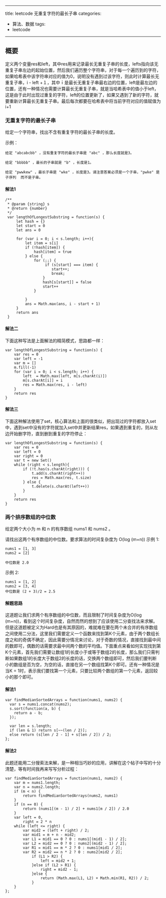 
---
title: leetcode 无重复字符的最长子串
categories:
- 算法、数据
tags:
- leetcode
---
## 概要
定义两个变量res和left，其中res用来记录最长无重复子串的长度，lefts指向该无重复子串左边的起始位置，然后我们遍历整个字符串，对于每一个遍历到的字符，如果哈希表中该字符串对应的值为0，说明没有遇到过该字符，则此时计算最长无重复子串，i - left +１，其中ｉ是最长无重复子串最右边的位置，left是最左边的位置，还有一种情况也需要计算最长无重复子串，就是当哈希表中的值小于left，这是由于此时出现过重复的字符，left的位置更新了，如果又遇到了新的字符，就要重新计算最长无重复子串。最后每次都要在哈希表中将当前字符对应的值赋值为i+1

### 无重复字符的最长子串

给定一个字符串，找出不含有重复字符的最长子串的长度。

示例：
```
给定 "abcabcbb" ，没有重复字符的最长子串是 "abc" ，那么长度就是3。

给定 "bbbbb" ，最长的子串就是 "b" ，长度是1。

给定 "pwwkew" ，最长子串是 "wke" ，长度是3。请注意答案必须是一个子串，"pwke" 是 子序列  而不是子串。
```

#### 解法1
```
/**
 * @param {string} s
 * @return {number}
 */
 var lengthOfLongestSubstring = function(s) {
     let hash = {}
     let start = 0
     let ans = 0

     for (var i = 0; i < s.length; i++){
         let item = s[i]
         if (!hash[item]) {
             hash[item] = true
         } else {
             for (;;) {
                  if (s[start] === item) {
                     start++;
                     break;
                 }
                 hash[s[start]] = false
                 start++
             }

         }
         ans = Math.max(ans, i - start + 1)
     }
     return ans
 }

```

#### 解法二

下面这种写法是上面解法的精简模式，思路都一样：

```
var lengthOfLongestSubstring = function(s) {
    var res = 0
    var left = -1
    var m = []
    m.fill(-1)
    for (var i = 0; i < s.length; i++) {
        left  = Math.max(left, m[s.charAt(i)])
        m[s.charAt[i]] = i
        res = Math.max(res, i - left)
    }
    return res
}
```


#### 解法三
下面这种解法使用了set，核心算法和上面的很类似，把出现过的字符都放入set中，遇到set中没有的字符就加入set中并更新结果res，如果遇到重复的，则从左边开始删字符，直到删到重复的字符停止：
```
var lengthOfLongestSubstring = function(s) {
    var res = 0
    var left = 0
    var right = 0
    var t = new Set()
    while (right < s.length){
        if (!t.has(s.charAt(right))) {
            t.add(s.charAt(right++))
            res = Math.max(res, t.size)
        } else {
            t.delete(s.charAt(left++))
        }
    }
    return res
}
```


### 两个排序数组的中位数

给定两个大小为 m 和 n 的有序数组 nums1 和 nums2 。

请找出这两个有序数组的中位数。要求算法的时间复杂度为 O(log (m+n))
示例 1:

```
nums1 = [1, 3]
nums2 = [2]

中位数是 2.0
```

示例 2:
```
nums1 = [1, 2]
nums2 = [3, 4]
中位数是 (2 + 3)/2 = 2.5
```
#### 解题思路

这道题让我们求两个有序数组的中位数，而且限制了时间复杂度为O(log (m+n))，看到这个时间复杂度，自然而然的想到了应该使用二分查找法来求解。但是这道题被定义为Hard也是有其原因的，难就难在要在两个未合并的有序数组之间使用二分法，这里我们需要定义一个函数来找到第K个元素，由于两个数组长度之和的奇偶不确定，因此需要分情况来讨论，对于奇数的情况，直接找到最中间的数即可，偶数的话需要求最中间两个数的平均值。下面重点来看如何实现找到第K个元素，首先我们需要让数组1的长度小于或等于数组2的长度，那么我们只需判断如果数组1的长度大于数组2的长度的话，交换两个数组即可，然后我们要判断小的数组是否为空，为空的话，直接在另一个数组找第K个即可。还有一种情况是当K = 1时，表示我们要找第一个元素，只要比较两个数组的第一个元素，返回较小的那个即可。

#### 解法1

```
var findMedianSortedArrays = function(nums1, nums2) {
  var s = nums1.concat(nums2);
  s.sort(function(a, b) {
    return a - b;
  });

  var len = s.length;
  if (len & 1) return s[~~(len / 2)];
  else return (s[len / 2 - 1] + s[len / 2]) / 2;
};
```

#### 解法2
此题还能用二分搜索法来解，是一种相当巧妙的应用，讲解在这个帖子中写的十分清楚，等有时间我再来写写分析过程：

```
var findMedianSortedArrays = function(nums1, nums2) {
    var m = nums1.length;
    var n = nums2.length;
    if (m < n) {
        return findMedianSortedArrays(nums2, nums1)
    }
    if (n == 0) {
        return (nums1[(m - 1) / 2] + nums1[m / 2]) / 2.0
    }
    var left = 0,
        right = 2 * n
    while (left <= right) {
        var mid2 = (left + right) / 2;
        var mid1 = m + n - mid2;
        var L1 = mid1 == 0 ? 0 : nums1[(mid1 - 1) / 2];
        var L2 = mid2 == 0 ? 0 : nums2[(mid2 - 1) / 2];
        var R1 = mid1 == m * 2 ? 0 : nums1[mid1 / 2];
        var R2 = mid2 == n * 2 ? 0 : nums2[mid2 / 2];
            if (L1 > R2) {
                left = mid2 + 1;
            }else if (L2 > R1) {
                right = mid2 - 1;
            }else {
                return (Math.max(L1, L2) + Math.min(R1, R2)) / 2;
            }
    }
};
```
